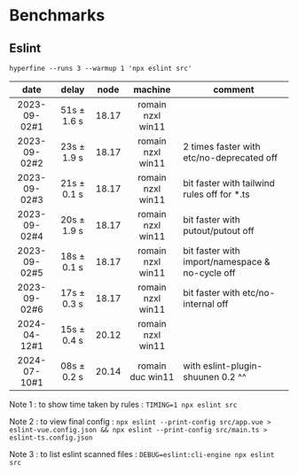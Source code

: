 # Benchmarks

## Eslint

`hyperfine --runs 3 --warmup 1 'npx eslint src'`

|     date     |    delay     | node  |      machine      | comment                                         |
| :----------: | :----------: | :---: | :---------------: | ----------------------------------------------- |
| 2023-09-02#1 | 51s ±  1.6 s | 18.17 | romain nzxl win11 |                                                 |
| 2023-09-02#2 | 23s ±  1.9 s | 18.17 | romain nzxl win11 | 2 times faster with etc/no-deprecated off       |
| 2023-09-02#3 | 21s ±  0.1 s | 18.17 | romain nzxl win11 | bit faster with tailwind rules off for *.ts     |
| 2023-09-02#4 | 20s ±  1.9 s | 18.17 | romain nzxl win11 | bit faster with putout/putout off               |
| 2023-09-02#5 | 18s ±  0.1 s | 18.17 | romain nzxl win11 | bit faster with import/namespace & no-cycle off |
| 2023-09-02#6 | 17s ±  0.3 s | 18.17 | romain nzxl win11 | bit faster with etc/no-internal off             |
| 2024-04-12#1 | 15s ±  0.4 s | 20.12 | romain nzxl win11 |                                                 |
| 2024-07-10#1 | 08s ±  0.2 s | 20.14 | romain duc win11  | with eslint-plugin-shuunen 0.2 ^^               |

Note 1 : to show time taken by rules : `TIMING=1 npx eslint src`

Note 2 : to view final config : `npx eslint --print-config src/app.vue > eslint-vue.config.json && npx eslint --print-config src/main.ts > eslint-ts.config.json`

Note 3 : to list eslint scanned files : `DEBUG=eslint:cli-engine npx eslint src`

